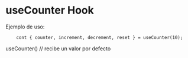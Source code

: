 # useCounter Hook

Ejemplo de uso:
```
    cont { counter, increment, decrement, reset } = useCounter(10);
```

useCounter() // recibe un valor por defecto